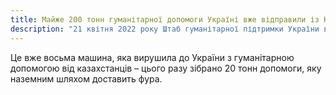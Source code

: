 ```yaml
---
title: Майже 200 тонн гуманітарної допомоги Україні вже відправили із Казахстану
description: "21 квітня 2022 року Штаб гуманітарної підтримки України в Казахстані відправив черговий вантаж із Нур-Султану."
---
```


Це вже восьма машина, яка вирушила до України з гуманітарною допомогою від казахстанців – цього разу зібрано 20 тонн допомоги, яку наземним шляхом доставить фура.